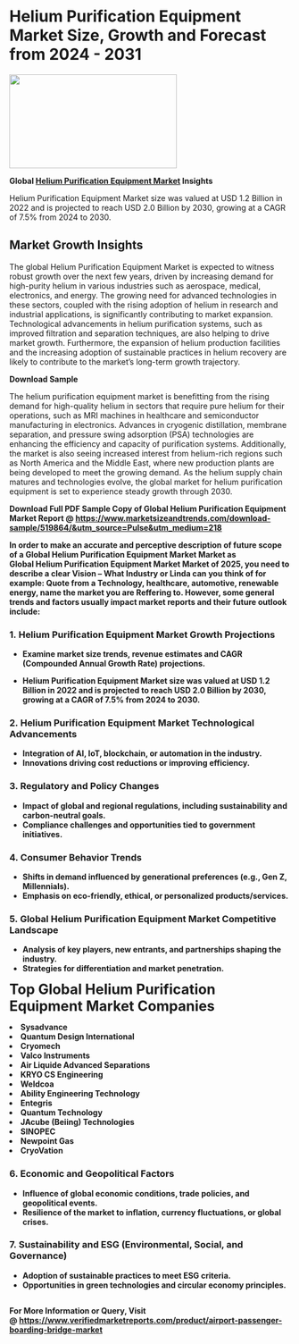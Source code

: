 <H1>Helium Purification Equipment Market Size, Growth and Forecast from 2024 - 2031</H1><img class="aligncenter size-medium wp-image-584254" src="https://thirdeyenews.in/wp-content/uploads/2024/09/Global-Market-Research-300x168.jpeg" alt="" width="300" height="168" /><p><strong>Global&nbsp;<a href="https://www.marketsizeandtrends.com/download-sample/519864/&amp;utm_source=Pulse&amp;utm_medium=218">Helium Purification Equipment Market</a> Insights</strong></p><p>Helium Purification Equipment Market size was valued at USD 1.2 Billion in 2022 and is projected to reach USD 2.0 Billion by 2030, growing at a CAGR of 7.5% from 2024 to 2030.</p><p><h2>Market Growth Insights</h2> <p>The global Helium Purification Equipment Market is expected to witness robust growth over the next few years, driven by increasing demand for high-purity helium in various industries such as aerospace, medical, electronics, and energy. The growing need for advanced technologies in these sectors, coupled with the rising adoption of helium in research and industrial applications, is significantly contributing to market expansion. Technological advancements in helium purification systems, such as improved filtration and separation techniques, are also helping to drive market growth. Furthermore, the expansion of helium production facilities and the increasing adoption of sustainable practices in helium recovery are likely to contribute to the market’s long-term growth trajectory.</p> <p><strong>Download Sample</strong></p> <p>The helium purification equipment market is benefitting from the rising demand for high-quality helium in sectors that require pure helium for their operations, such as MRI machines in healthcare and semiconductor manufacturing in electronics. Advances in cryogenic distillation, membrane separation, and pressure swing adsorption (PSA) technologies are enhancing the efficiency and capacity of purification systems. Additionally, the market is also seeing increased interest from helium-rich regions such as North America and the Middle East, where new production plants are being developed to meet the growing demand. As the helium supply chain matures and technologies evolve, the global market for helium purification equipment is set to experience steady growth through 2030. <p><strong></p><p><span class=""><strong>Download Full PDF Sample Copy of Global Helium Purification Equipment Market Report</strong> @ <a href="https://www.marketsizeandtrends.com/download-sample/519864/&amp;utm_source=Pulse&amp;utm_medium=218" target="_blank">https://www.marketsizeandtrends.com/download-sample/519864/&amp;utm_source=Pulse&amp;utm_medium=218</a></span></p><p>In order to make an accurate and perceptive description of future scope of a Global&nbsp;Helium Purification Equipment Market Market as Global&nbsp;Helium Purification Equipment Market Market of 2025, you need to describe a clear Vision &ndash; What Industry or Linda can you think of for example: Quote from a Technology, healthcare, automotive, renewable energy, name the market you are Reffering to. However, some general trends and factors usually impact market reports and their future outlook include:</p><h3>1.&nbsp;<strong>Helium Purification Equipment Market Growth Projections</strong></h3><ul><li>Examine market size trends, revenue estimates and CAGR (Compounded Annual Growth Rate) projections.</li><li><p>Helium Purification Equipment Market size was valued at USD 1.2 Billion in 2022 and is projected to reach USD 2.0 Billion by 2030, growing at a CAGR of 7.5% from 2024 to 2030.</p></li></ul><h3>2.&nbsp;<strong>Helium Purification Equipment Market Technological Advancements</strong></h3><ul><li>Integration of AI, IoT, blockchain, or automation in the industry.</li><li>Innovations driving cost reductions or improving efficiency.</li></ul><h3>3.&nbsp;<strong>Regulatory and Policy Changes</strong></h3><ul><li>Impact of global and regional regulations, including sustainability and carbon-neutral goals.</li><li>Compliance challenges and opportunities tied to government initiatives.</li></ul><h3>4.&nbsp;<strong>Consumer Behavior Trends</strong></h3><ul><li>Shifts in demand influenced by generational preferences (e.g., Gen Z, Millennials).</li><li>Emphasis on eco-friendly, ethical, or personalized products/services.</li></ul><h3>5.&nbsp;<strong>Global Helium Purification Equipment Market Competitive Landscape</strong></h3><ul><li>Analysis of key players, new entrants, and partnerships shaping the industry.</li><li>Strategies for differentiation and market penetration.</li></ul><p data-pm-slice="1 1 []"><span style="color: inherit; font-family: inherit; font-size: 25px;">Top Global Helium Purification Equipment Market Companies</span></p><div class="" data-test-id=""><p><li>Sysadvance</li><li> Quantum Design International</li><li> Cryomech</li><li> Valco Instruments</li><li> Air Liquide Advanced Separations</li><li> KRYO CS Engineering</li><li> Weldcoa</li><li> Ability Engineering Technology</li><li> Entegris</li><li> Quantum Technology</li><li> JAcube (Beiing) Technologies</li><li> SINOPEC</li><li> Newpoint Gas</li><li> CryoVation</li></p></div><h3>6.&nbsp;<strong>Economic and Geopolitical Factors</strong></h3><ul><li>Influence of global economic conditions, trade policies, and geopolitical events.</li><li>Resilience of the market to inflation, currency fluctuations, or global crises.</li></ul><h3>7.&nbsp;<strong>Sustainability and ESG (Environmental, Social, and Governance)</strong></h3><ul><li>Adoption of sustainable practices to meet ESG criteria.</li><li>Opportunities in green technologies and circular economy principles.</li></ul><h2><strong style="font-size: 14px;">For More Information or Query, Visit @&nbsp;</strong><a style="background-color: #ffffff; font-size: 14px;" href="https://www.marketsizeandtrends.com/report/helium-purification-equipment-market/" target="_blank">https://www.verifiedmarketreports.com/product/airport-passenger-boarding-bridge-market</a></h2>
